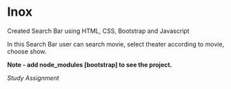 # Inox
Created Search Bar using HTML, CSS, Bootstrap and Javascript

In this Search Bar user can search movie, select theater according to movie, choose show.

**Note - add node_modules [bootstrap] to see the project.**

_Study Assignment_
